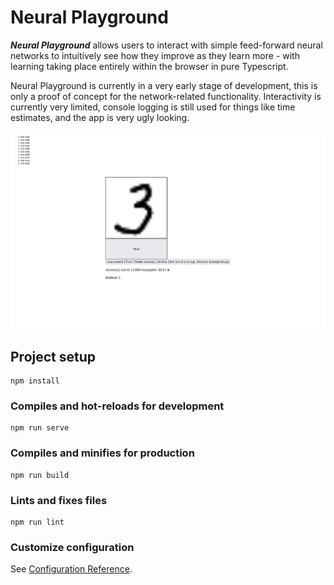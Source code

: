 # Neural Playground

<b><i>Neural Playground</i></b> allows users to interact with simple feed-forward neural networks to intuitively see how they improve as they learn more - with learning taking place entirely within the browser in pure Typescript.

Neural Playground is currently in a very early stage of development, this is only a proof of concept for the network-related functionality. Interactivity is currently very limited, console logging is still used for things like time estimates, and the app is very ugly looking.

<img src="./readmeExampleImage.png" width="600px">

## Project setup
```
npm install
```

### Compiles and hot-reloads for development
```
npm run serve
```

### Compiles and minifies for production
```
npm run build
```

### Lints and fixes files
```
npm run lint
```

### Customize configuration
See [Configuration Reference](https://cli.vuejs.org/config/).
